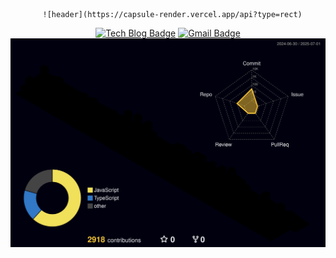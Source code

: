   <div align=center>
	
	  ![header](https://capsule-render.vercel.app/api?type=rect)

[![Tech Blog Badge](http://img.shields.io/badge/-Tech%20blog-black?style=flat-square&logo=github&link=https://laser-wheel-ad9.notion.site/1e90f8b30e854df4a8daf1733275df5e?pvs=4)](https://laser-wheel-ad9.notion.site/1e90f8b30e854df4a8daf1733275df5e?pvs=4)
  [![Gmail Badge](https://img.shields.io/badge/Gmail-d14836?style=flat-square&logo=Gmail&logoColor=white&link=mailto:nkc9306@gmail.com)](mailto:nkc9306@gmail.com)
![](./profile-3d-contrib/profile-night-rainbow.svg)
  </div>
